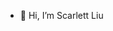 - 👋 Hi, I’m Scarlett Liu 

<!---
ScarlettLiuWei/ScarlettLiuWei is a ✨ special ✨ repository because its `README.md` (this file) appears on your GitHub profile.
You can click the Preview link to take a look at your changes.
--->
